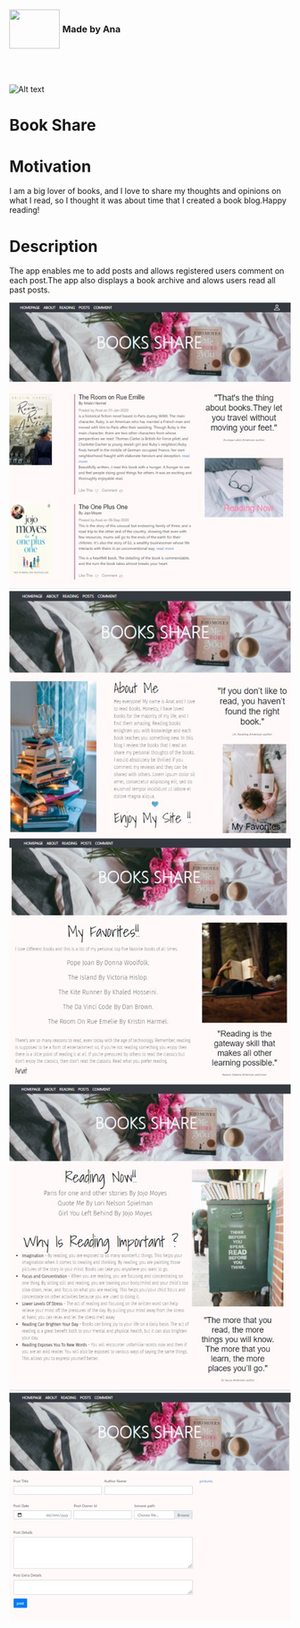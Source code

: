 
<div  id="container">
<div ><img style="float:left;margin-right:5px" src="https://img.icons8.com/office/80/000000/api.png"/ height="70" width=90 align="left" ></div>
<div > <h3 style="vertical-align:middle;line-height:70px">Made by Ana</h3><div>
</div>
<br>
<br>
 
 
 ![Alt text](https://img.icons8.com/office/80/000000/api.png "Optional title")
 
# Book Share


  
# Motivation
  
I am a big lover of books, and I love to share my thoughts and opinions on what I read, so I thought it was about time that I created a book blog.Happy reading!
  
# Description

The app enables me to add posts and allows registered users comment on each post.The app also displays a book archive and alows users read all past posts.
  
![Image](main.jpg)
![Image](about.jpg)
![Image](favorites.jpg)
![Image](reading.jpg)
![Image](post.jpg)


